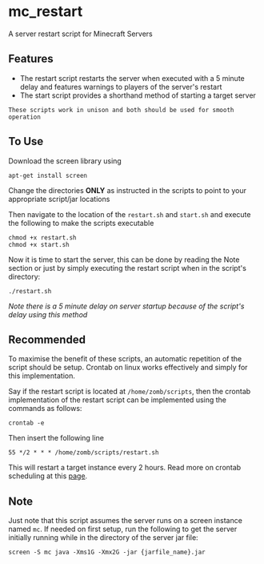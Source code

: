 # mc_restart
A server restart script for Minecraft Servers

## Features
- The restart script restarts the server when executed with a 5 minute delay and features warnings to players of the server's restart
- The start script provides a shorthand method of starting a target server

`These scripts work in unison and both should be used for smooth operation`

## To Use
Download the screen library using
```
apt-get install screen
```
Change the directories **ONLY** as instructed in the scripts to point to your appropriate script/jar locations

Then navigate to the location of the `restart.sh` and `start.sh` and execute the following to make the scripts executable
```
chmod +x restart.sh
chmod +x start.sh
```
Now it is time to start the server, this can be done by reading the Note section or just by simply executing the restart script when in the script's directory:
```
./restart.sh
```
*Note there is a 5 minute delay on server startup because of the script's delay using this method*

## Recommended
To maximise the benefit of these scripts, an automatic repetition of the script should be setup.
Crontab on linux works effectively and simply for this implementation.

Say if the restart script is located at `/home/zomb/scripts`, then the crontab implementation of the restart script can be implemented using the commands as follows:
```
crontab -e
```
Then insert the following line
```
55 */2 * * * /home/zomb/scripts/restart.sh
```

This will restart a target instance every 2 hours. Read more on crontab scheduling at this [page](https://opensource.com/article/17/11/how-use-cron-linux).

## Note
Just note that this script assumes the server runs on a screen instance named `mc`. If needed on first setup, run the following to get the server initially running while in the directory of the server jar file:
```
screen -S mc java -Xms1G -Xmx2G -jar {jarfile_name}.jar
```
